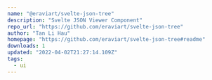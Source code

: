 ```yaml
---
name: "@eraviart/svelte-json-tree"
description: "Svelte JSON Viewer Component"
repo_url: "https://github.com/eraviart/svelte-json-tree"
author: "Tan Li Hau"
homepage: "https://github.com/eraviart/svelte-json-tree#readme"
downloads: 1
updated: "2022-04-02T21:27:14.109Z"
tags: 
  - ui
---
```

